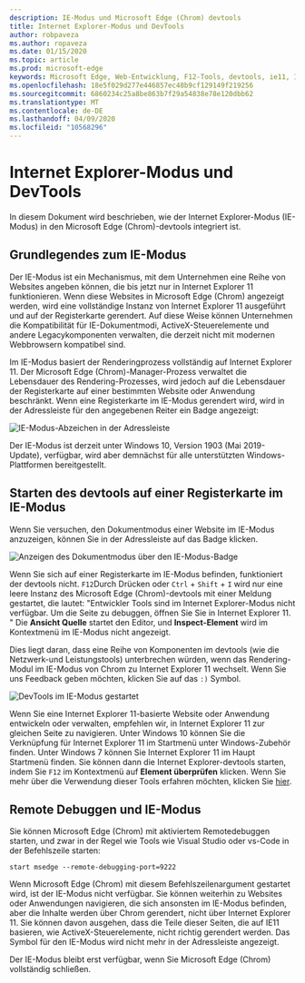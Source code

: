 ```yaml
---
description: IE-Modus und Microsoft Edge (Chrom) devtools
title: Internet Explorer-Modus und DevTools
author: robpaveza
ms.author: ropaveza
ms.date: 01/15/2020
ms.topic: article
ms.prod: microsoft-edge
keywords: Microsoft Edge, Web-Entwicklung, F12-Tools, devtools, ie11, Internet Explorer 11, IE-Modus
ms.openlocfilehash: 18e5f029d277e446857ec48b9cf129149f219256
ms.sourcegitcommit: 6860234c25a8be863b7f29a54838e78e120dbb62
ms.translationtype: MT
ms.contentlocale: de-DE
ms.lasthandoff: 04/09/2020
ms.locfileid: "10568296"
---
```

# Internet Explorer-Modus und DevTools

In diesem Dokument wird beschrieben, wie der Internet Explorer-Modus (IE-Modus) in den Microsoft Edge (Chrom)-devtools integriert ist.

## Grundlegendes zum IE-Modus

Der IE-Modus ist ein Mechanismus, mit dem Unternehmen eine Reihe von Websites angeben können, die bis jetzt nur in Internet Explorer 11 funktionieren. Wenn diese Websites in Microsoft Edge (Chrom) angezeigt werden, wird eine vollständige Instanz von Internet Explorer 11 ausgeführt und auf der Registerkarte gerendert. Auf diese Weise können Unternehmen die Kompatibilität für IE-Dokumentmodi, ActiveX-Steuerelemente und andere Legacykomponenten verwalten, die derzeit nicht mit modernen Webbrowsern kompatibel sind.

Im IE-Modus basiert der Renderingprozess vollständig auf Internet Explorer 11. Der Microsoft Edge (Chrom)-Manager-Prozess verwaltet die Lebensdauer des Rendering-Prozesses, wird jedoch auf die Lebensdauer der Registerkarte auf einer bestimmten Website oder Anwendung beschränkt. Wenn eine Registerkarte im IE-Modus gerendert wird, wird in der Adressleiste für den angegebenen Reiter ein Badge angezeigt:

![IE-Modus-Abzeichen in der Adressleiste](./media/ie-mode-badge.png)

Der IE-Modus ist derzeit unter Windows 10, Version 1903 (Mai 2019-Update), verfügbar, wird aber demnächst für alle unterstützten Windows-Plattformen bereitgestellt.

## Starten des devtools auf einer Registerkarte im IE-Modus

Wenn Sie versuchen, den Dokumentmodus einer Website im IE-Modus anzuzeigen, können Sie in der Adressleiste auf das Badge klicken.

![Anzeigen des Dokumentmodus über den IE-Modus-Badge](./media/ie-mode-badge-doc-mode.png)

Wenn Sie sich auf einer Registerkarte im IE-Modus befinden, funktioniert der devtools nicht. `F12`Durch Drücken oder `Ctrl` + `Shift` + `I` wird nur eine leere Instanz des Microsoft Edge (Chrom)-devtools mit einer Meldung gestartet, die lautet: "Entwickler Tools sind im Internet Explorer-Modus nicht verfügbar. Um die Seite zu debuggen, öffnen Sie Sie in Internet Explorer 11. " Die **Ansicht Quelle** startet den Editor, und **Inspect-Element** wird im Kontextmenü im IE-Modus nicht angezeigt.

Dies liegt daran, dass eine Reihe von Komponenten im devtools (wie die Netzwerk-und Leistungstools) unterbrechen würden, wenn das Rendering-Modul im IE-Modus von Chrom zu Internet Explorer 11 wechselt. Wenn Sie uns Feedback geben möchten, klicken Sie auf das `:)` Symbol.

![DevTools im IE-Modus gestartet](./media/ie-mode-devtools.png)

Wenn Sie eine Internet Explorer 11-basierte Website oder Anwendung entwickeln oder verwalten, empfehlen wir, in Internet Explorer 11 zur gleichen Seite zu navigieren. Unter Windows 10 können Sie die Verknüpfung für Internet Explorer 11 im Startmenü unter Windows-Zubehör finden. Unter Windows 7 können Sie Internet Explorer 11 im Haupt Startmenü finden. Sie können dann die Internet Explorer-devtools starten, indem Sie `F12` im Kontextmenü auf **Element überprüfen** klicken. Wenn Sie mehr über die Verwendung dieser Tools erfahren möchten, klicken Sie [hier](/previous-versions/windows/internet-explorer/ie-developer/samples/bg182326(v%3dvs.85)).

## Remote Debuggen und IE-Modus

Sie können Microsoft Edge (Chrom) mit aktiviertem Remotedebuggen starten, und zwar in der Regel wie Tools wie Visual Studio oder vs-Code in der Befehlszeile starten:

`start msedge --remote-debugging-port=9222`

Wenn Microsoft Edge (Chrom) mit diesem Befehlszeilenargument gestartet wird, ist der IE-Modus nicht verfügbar. Sie können weiterhin zu Websites oder Anwendungen navigieren, die sich ansonsten im IE-Modus befinden, aber die Inhalte werden über Chrom gerendert, nicht über Internet Explorer 11. Sie können davon ausgehen, dass die Teile dieser Seiten, die auf IE11 basieren, wie ActiveX-Steuerelemente, nicht richtig gerendert werden. Das Symbol für den IE-Modus wird nicht mehr in der Adressleiste angezeigt.

Der IE-Modus bleibt erst verfügbar, wenn Sie Microsoft Edge (Chrom) vollständig schließen.